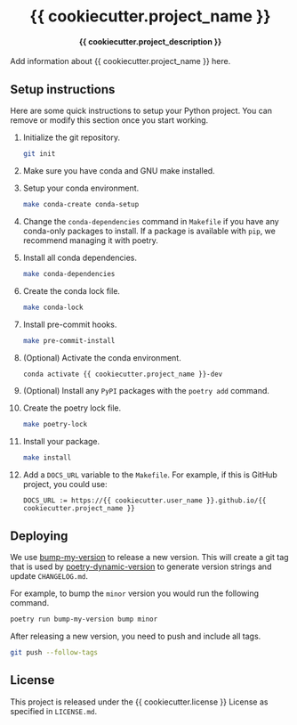 <h1 align="center">{{ cookiecutter.project_name }}</h1>

<h4 align="center">{{ cookiecutter.project_description }}</h4>

Add information about {{ cookiecutter.project_name }} here.

## Setup instructions

Here are some quick instructions to setup your Python project.
You can remove or modify this section once you start working.

1.  Initialize the git repository.

    ```bash
    git init
    ```

1.  Make sure you have conda and GNU make installed.
1.  Setup your conda environment.

    ```bash
    make conda-create conda-setup
    ```

1.  Change the `conda-dependencies` command in `Makefile` if you have any conda-only packages to install.
    If a package is available with `pip`, we recommend managing it with poetry.

1.  Install all conda dependencies.

    ```bash
    make conda-dependencies
    ```

1.  Create the conda lock file.

    ```bash
    make conda-lock
    ```

1.  Install pre-commit hooks.

    ```bash
    make pre-commit-install
    ```

1.  (Optional) Activate the conda environment.

    ```bash
    conda activate {{ cookiecutter.project_name }}-dev
    ```

1.  (Optional) Install any `PyPI` packages with the `poetry add` command.

1.  Create the poetry lock file.

    ```bash
    make poetry-lock
    ```

1.  Install your package.

    ```bash
    make install
    ```

1.  Add a `DOCS_URL` variable to the `Makefile`.
    For example, if this is GitHub project, you could use:

    ```text
    DOCS_URL := https://{{ cookiecutter.user_name }}.github.io/{{ cookiecutter.project_name }}
    ```

## Deploying

We use [bump-my-version](https://github.com/callowayproject/bump-my-version) to release a new version.
This will create a git tag that is used by [poetry-dynamic-version](https://github.com/mtkennerly/poetry-dynamic-versioning) to generate version strings and update `CHANGELOG.md`.

For example, to bump the `minor` version you would run the following command.

```bash
poetry run bump-my-version bump minor
```

After releasing a new version, you need to push and include all tags.

```bash
git push --follow-tags
```

## License

This project is released under the {{ cookiecutter.license }} License as specified in `LICENSE.md`.
